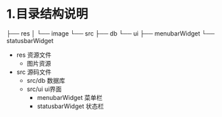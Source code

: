 # 1.目录结构说明

├── res
│   └── image
└── src
    ├── db
    └── ui
        ├── menubarWidget
        └── statusbarWidget
- res 资源文件
    - 图片资源
- src 源码文件
    - src/db 数据库
    - src/ui ui界面
        - menubarWidget 菜单栏
        - statusbarWidget 状态栏
